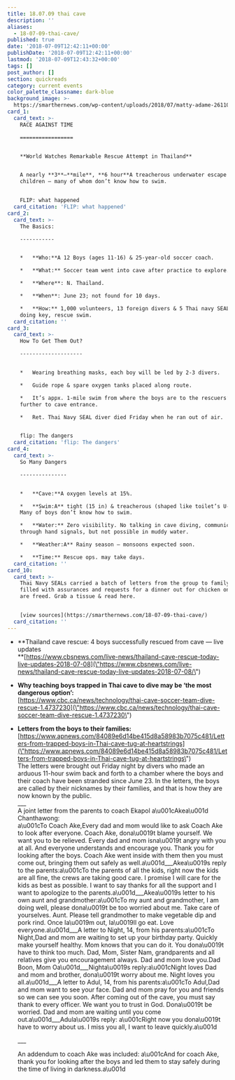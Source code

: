 ```yaml
---
title: 18.07.09 thai cave
description: ''
aliases:
  - 18-07-09-thai-cave/
published: true
date: '2018-07-09T12:42:11+00:00'
publishDate: '2018-07-09T12:42:11+00:00'
lastmod: '2018-07-09T12:43:32+00:00'
tags: []
post_author: []
section: quickreads
category: current events
color_palette_classname: dark-blue
background_image: >-
  https://smarthernews.com/wp-content/uploads/2018/07/matty-adame-261105-unsplash-scaled.jpg
card_1:
  card_text: >-
    RACE AGAINST TIME

    =================


    **World Watches Remarkable Rescue Attempt in Thailand**


    A nearly **3**–**mile**, **6 hour**A treacherous underwater escape for
    children – many of whom don’t know how to swim.


    FLIP: what happened
  card_citation: 'FLIP: what happened'
card_2:
  card_text: >-
    The Basics:

    -----------


    *   **Who:**A 12 Boys (ages 11-16) & 25-year-old soccer coach.

    *   **What:** Soccer team went into cave after practice to explore.

    *   **Where**: N. Thailand.

    *   **When**: June 23; not found for 10 days.

    *   **How:** 1,000 volunteers, 13 foreign divers & 5 Thai navy SEALs are
    doing key, rescue swim.
  card_citation: ''
card_3:
  card_text: >-
    How To Get Them Out?

    --------------------


    *   Wearing breathing masks, each boy will be led by 2-3 divers.

    *   Guide rope & spare oxygen tanks placed along route.

    *   It’s appx. 1-mile swim from where the boys are to the rescuers’ base;
    further to cave entrance.

    *   Ret. Thai Navy SEAL diver died Friday when he ran out of air.


    flip: The dangers
  card_citation: 'flip: The dangers'
card_4:
  card_text: >-
    So Many Dangers

    ---------------


    *   **Cave:**A oxygen levels at 15%.

    *   **Swim:A** tight (15 in) & treacherous (shaped like toilet’s U-bend).
    Many of boys don’t know how to swim.

    *   **Water:** Zero visibility. No talking in cave diving, communication
    through hand signals, but not possible in muddy water.

    *   **Weather:A** Rainy season – monsoons expected soon.

    *   **Time:** Rescue ops. may take days.
  card_citation: ''
card_10:
  card_text: >-
    Thai Navy SEALs carried a batch of letters from the group to family outside,
    filled with assurances and requests for a dinner out for chicken once they
    are freed. Grab a tissue & read here.


    [view sources](https://smarthernews.com/18-07-09-thai-cave/)
  card_citation: ''
---
```

*   **Thailand cave rescue: 4 boys successfully rescued from cave — live updates  
    **[https://www.cbsnews.com/live-news/thailand-cave-rescue-today-live-updates-2018-07-08](\"https://www.cbsnews.com/live-news/thailand-cave-rescue-today-live-updates-2018-07-08/\")
*   **Why teaching boys trapped in Thai cave to dive may be ‘the most dangerous option’:**  
    [https://www.cbc.ca/news/technology/thai-cave-soccer-team-dive-rescue-1.4737230](\"https://www.cbc.ca/news/technology/thai-cave-soccer-team-dive-rescue-1.4737230\")
*   **Letters from the boys to their families:**  
    [https://www.apnews.com/84089e6d14be415d8a58983b7075c481/Letters-from-trapped-boys-in-Thai-cave-tug-at-heartstrings](\"https://www.apnews.com/84089e6d14be415d8a58983b7075c481/Letters-from-trapped-boys-in-Thai-cave-tug-at-heartstrings\")  
    The letters were brought out Friday night by divers who made an arduous 11-hour swim back and forth to a chamber where the boys and their coach have been stranded since June 23. In the letters, the boys are called by their nicknames by their families, and that is how they are now known by the public.  
    \_\_\_  
    A joint letter from the parents to coach Ekapol a\\u001cAkea\\u001d Chanthawong:  
    a\\u001cTo Coach Ake,Every dad and mom would like to ask Coach Ake to look after everyone. Coach Ake, dona\\u0019t blame yourself. We want you to be relieved. Every dad and mom isna\\u0019t angry with you at all. And everyone understands and encourage you. Thank you for looking after the boys. Coach Ake went inside with them then you must come out, bringing them out safely as well.a\\u001d\_\_\_Akea\\u0019s reply to the parents:a\\u001cTo the parents of all the kids, right now the kids are all fine, the crews are taking good care. I promise I will care for the kids as best as possible. I want to say thanks for all the support and I want to apologize to the parents.a\\u001d\_\_\_Akea\\u0019s letter to his own aunt and grandmother:a\\u001cTo my aunt and grandmother, I am doing well, please dona\\u0019t be too worried about me. Take care of yourselves. Aunt. Please tell grandmother to make vegetable dip and pork rind. Once Ia\\u0019m out, Ia\\u0019ll go eat. Love everyone.a\\u001d\_\_\_A letter to Night, 14, from his parents:a\\u001cTo Night,Dad and mom are waiting to set up your birthday party. Quickly make yourself healthy. Mom knows that you can do it. You dona\\u0019t have to think too much. Dad, Mom, Sister Nam, grandparents and all relatives give you encouragement always. Dad and mom love you.Dad Boon, Mom Oa\\u001d\_\_\_Nighta\\u0019s reply:a\\u001cNight loves Dad and mom and brother, dona\\u0019t worry about me. Night loves you all.a\\u001d\_\_\_A letter to Adul, 14, from his parents:a\\u001cTo Adul,Dad and mom want to see your face. Dad and mom pray for you and friends so we can see you soon. After coming out of the cave, you must say thank to every officer. We want you to trust in God. Dona\\u0019t be worried. Dad and mom are waiting until you come out.a\\u001d\_\_\_Adula\\u0019s reply: a\\u001cRight now you dona\\u0019t have to worry about us. I miss you all, I want to leave quickly.a\\u001d
    
    \_\_\_
    
    An addendum to coach Ake was included: a\\u001cAnd for coach Ake, thank you for looking after the boys and led them to stay safely during the time of living in darkness.a\\u001d